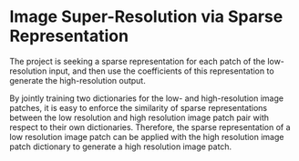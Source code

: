 # Image Super-Resolution via Sparse Representation

The project is seeking a sparse representation for each patch
of the low-resolution input, and then use the coefficients of this
representation to generate the high-resolution output.

By jointly training two dictionaries for the low- and high-resolution image patches, it is easy to  enforce the similarity of sparse representations between the low resolution and high resolution image patch pair with respect to their
own dictionaries. Therefore, the sparse representation of a low resolution image patch can be applied with the high resolution image patch dictionary to generate a high resolution image patch.





